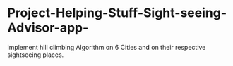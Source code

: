 # Project-Helping-Stuff-Sight-seeing-Advisor-app-
implement hill climbing Algorithm on 6 Cities and on their respective sightseeing places.
